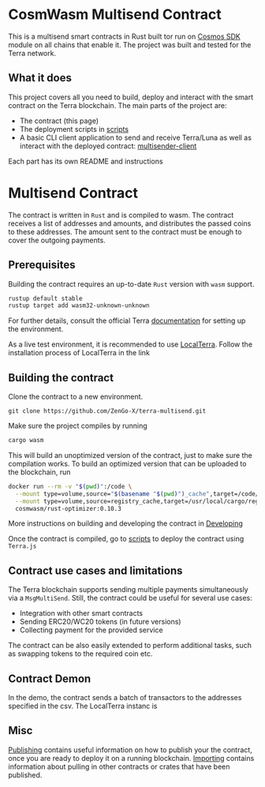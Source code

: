 # CosmWasm Multisend Contract

This is a multisend smart contracts in Rust built tor run on
[Cosmos SDK](https://github.com/cosmos/cosmos-sdk) module on all chains that enable it.
The project was built and tested for the Terra network.

## What it does

This project covers all you need to build, deploy and interact with the smart contract on the Terra blockchain.
The main parts of the project are:

- The contract (this page)
- The deployment scripts in [scripts](./scripts)
- A basic CLI client application to send and receive Terra/Luna as well as interact with the deployed contract: [multisender-client](./multisender-client)

Each part has its own README and instructions

# Multisend Contract

The contract is written in `Rust` and is compiled to wasm. The contract receives a list of addresses and amounts, and distributes the passed coins to these addresses.
The amount sent to the contract must be enough to cover the outgoing payments.

## Prerequisites

Building the contract requires an up-to-date `Rust` version with `wasm` support.

```sh
rustup default stable
rustup target add wasm32-unknown-unknown
```

For further details, consult the official Terra [documentation](https://docs.terra.money/contracts/tutorial/setup.html#install-terra-core-locally) for setting up the environment.

As a live test environment, it is recommended to use [LocalTerra](https://github.com/terra-project/LocalTerra). Follow the installation process of LocalTerra in the link

## Building the contract

Clone the contract to a new environment.

```
git clone https://github.com/ZenGo-X/terra-multisend.git
```

Make sure the project compiles by running

```sh
cargo wasm
```

This will build an unoptimized version of the contract, just to make sure the compilation works. To build an optimized version that can be uploaded to the blockchain, run

```sh
docker run --rm -v "$(pwd)":/code \
  --mount type=volume,source="$(basename "$(pwd)")_cache",target=/code/target \
  --mount type=volume,source=registry_cache,target=/usr/local/cargo/registry \
  cosmwasm/rust-optimizer:0.10.3
```

More instructions on building and developing the contract in [Developing](./Developing.md)

Once the contract is compiled, go to [scripts](./scripts) to deploy the contract using `Terra.js`

## Contract use cases and limitations

The Terra blockchain supports sending multiple payments simultaneously via a `MsgMultiSend`. Still, the contract could be useful for several use cases:

- Integration with other smart contracts
- Sending ERC20/WC20 tokens (in future versions)
- Collecting payment for the provided service

The contract can be also easily extended to perform additional tasks, such as swapping tokens to the required coin etc.

## Contract Demon

In the demo, the contract sends a batch of transactors to the addresses specified in the csv.
The LocalTerra instanc is

## Misc

[Publishing](./Publishing.md) contains useful information on how to publish your the
contract, once you are ready to deploy it on a running blockchain.
[Importing](./Importing.md) contains information about pulling in other contracts or crates
that have been published.
